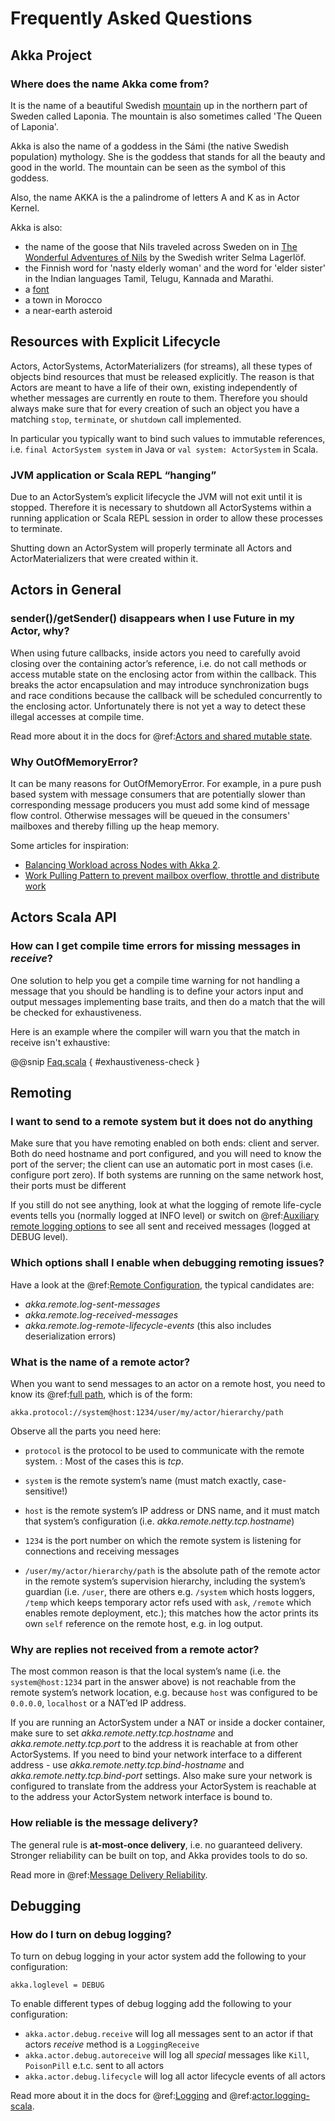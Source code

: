 # Frequently Asked Questions

## Akka Project

### Where does the name Akka come from?

It is the name of a beautiful Swedish [mountain](https://lh4.googleusercontent.com/-z28mTALX90E/UCOsd249TdI/AAAAAAAAAB0/zGyNNZla-zY/w442-h331/akka-beautiful-panorama.jpg)
up in the northern part of Sweden called Laponia. The mountain is also sometimes
called 'The Queen of Laponia'.

Akka is also the name of a goddess in the Sámi (the native Swedish population)
mythology. She is the goddess that stands for all the beauty and good in the
world. The mountain can be seen as the symbol of this goddess.

Also, the name AKKA is the a palindrome of letters A and K as in Actor Kernel.

Akka is also:

 * the name of the goose that Nils traveled across Sweden on in [The Wonderful Adventures of Nils](http://en.wikipedia.org/wiki/The_Wonderful_Adventures_of_Nils) by the Swedish writer Selma Lagerlöf.
 * the Finnish word for 'nasty elderly woman' and the word for 'elder sister' in the Indian languages Tamil, Telugu, Kannada and Marathi.
 * a [font](http://www.dafont.com/akka.font)
 * a town in Morocco
 * a near-earth asteroid

## Resources with Explicit Lifecycle

Actors, ActorSystems, ActorMaterializers (for streams), all these types of objects bind
resources that must be released explicitly. The reason is that Actors are meant to have
a life of their own, existing independently of whether messages are currently en route
to them. Therefore you should always make sure that for every creation of such an object
you have a matching `stop`, `terminate`, or `shutdown` call implemented.

In particular you typically want to bind such values to immutable references, i.e.
`final ActorSystem system` in Java or `val system: ActorSystem` in Scala.

### JVM application or Scala REPL “hanging”

Due to an ActorSystem’s explicit lifecycle the JVM will not exit until it is stopped.
Therefore it is necessary to shutdown all ActorSystems within a running application or
Scala REPL session in order to allow these processes to terminate.

Shutting down an ActorSystem will properly terminate all Actors and ActorMaterializers
that were created within it.

## Actors in General

### sender()/getSender() disappears when I use Future in my Actor, why?

When using future callbacks, inside actors you need to carefully avoid closing over
the containing actor’s reference, i.e. do not call methods or access mutable state
on the enclosing actor from within the callback. This breaks the actor encapsulation
and may introduce synchronization bugs and race conditions because the callback will
be scheduled concurrently to the enclosing actor. Unfortunately there is not yet a way
to detect these illegal accesses at compile time.

Read more about it in the docs for @ref:[Actors and shared mutable state](../general/jmm.md#jmm-shared-state).

### Why OutOfMemoryError?

It can be many reasons for OutOfMemoryError. For example, in a pure push based system with
message consumers that are potentially slower than corresponding message producers you must
add some kind of message flow control. Otherwise messages will be queued in the consumers'
mailboxes and thereby filling up the heap memory.

Some articles for inspiration:

 * [Balancing Workload across Nodes with Akka 2](http://letitcrash.com/post/29044669086/balancing-workload-across-nodes-with-akka-2).
 * [Work Pulling Pattern to prevent mailbox overflow, throttle and distribute work](http://www.michaelpollmeier.com/akka-work-pulling-pattern)

## Actors Scala API

### How can I get compile time errors for missing messages in *receive*?

One solution to help you get a compile time warning for not handling a message
that you should be handling is to define your actors input and output messages
implementing base traits, and then do a match that the will be checked for
exhaustiveness.

Here is an example where the compiler will warn you that the match in
receive isn't exhaustive:

@@snip [Faq.scala]($code$/scala/docs/faq/Faq.scala) { #exhaustiveness-check }

## Remoting

### I want to send to a remote system but it does not do anything

Make sure that you have remoting enabled on both ends: client and server. Both
do need hostname and port configured, and you will need to know the port of the
server; the client can use an automatic port in most cases (i.e. configure port
zero). If both systems are running on the same network host, their ports must
be different

If you still do not see anything, look at what the logging of remote
life-cycle events tells you (normally logged at INFO level) or switch on 
@ref:[Auxiliary remote logging options](../../java/logging.md#logging-remote-java)
to see all sent and received messages (logged at DEBUG level).

### Which options shall I enable when debugging remoting issues?

Have a look at the @ref:[Remote Configuration](../../java/remoting.md#remote-configuration-java), the typical candidates are:

 * *akka.remote.log-sent-messages*
 * *akka.remote.log-received-messages*
 * *akka.remote.log-remote-lifecycle-events* (this also includes deserialization errors)

### What is the name of a remote actor?

When you want to send messages to an actor on a remote host, you need to know
its @ref:[full path](../general/addressing.md), which is of the form:

```
akka.protocol://system@host:1234/user/my/actor/hierarchy/path
```

Observe all the parts you need here:

 * 
   `protocol`
    is the protocol to be used to communicate with the remote system. 
   : Most of the cases this is *tcp*.
   
 * `system` is the remote system’s name (must match exactly, case-sensitive!)
 * `host` is the remote system’s IP address or DNS name, and it must match that
system’s configuration (i.e. *akka.remote.netty.tcp.hostname*)
 * `1234` is the port number on which the remote system is listening for
connections and receiving messages
 * `/user/my/actor/hierarchy/path` is the absolute path of the remote actor in
the remote system’s supervision hierarchy, including the system’s guardian
(i.e. `/user`, there are others e.g. `/system` which hosts loggers, `/temp`
which keeps temporary actor refs used with `ask`, `/remote` which enables
remote deployment, etc.); this matches how the actor prints its own `self`
reference on the remote host, e.g. in log output.

### Why are replies not received from a remote actor?

The most common reason is that the local system’s name (i.e. the
`system@host:1234` part in the answer above) is not reachable from the remote
system’s network location, e.g. because `host` was configured to be `0.0.0.0`,
`localhost` or a NAT’ed IP address.

If you are running an ActorSystem under a NAT or inside a docker container, make sure to
set *akka.remote.netty.tcp.hostname* and *akka.remote.netty.tcp.port* to the address
it is reachable at from other ActorSystems. If you need to bind your network interface
to a different address - use *akka.remote.netty.tcp.bind-hostname* and
*akka.remote.netty.tcp.bind-port* settings. Also make sure your network is configured
to translate from the address your ActorSystem is reachable at to the address your
ActorSystem network interface is bound to.

### How reliable is the message delivery?

The general rule is **at-most-once delivery**, i.e. no guaranteed delivery.
Stronger reliability can be built on top, and Akka provides tools to do so.

Read more in @ref:[Message Delivery Reliability](../general/message-delivery-reliability.md).

## Debugging

### How do I turn on debug logging?

To turn on debug logging in your actor system add the following to your configuration:

```
akka.loglevel = DEBUG
```

To enable different types of debug logging add the following to your configuration:

 * `akka.actor.debug.receive` will log all messages sent to an actor if that actors *receive* method is a `LoggingReceive`
 * `akka.actor.debug.autoreceive` will log all *special* messages like `Kill`, `PoisonPill` e.t.c. sent to all actors
 * `akka.actor.debug.lifecycle` will log all actor lifecycle events of all actors

Read more about it in the docs for @ref:[Logging](../../java/logging.md) and @ref:[actor.logging-scala](../../scala/testing.md#actor-logging-scala).
